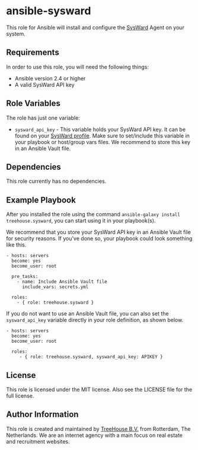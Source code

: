 ansible-sysward
===============

This role for Ansible will install and configure the [SysWard](https://sysward.com/) Agent on your system.

Requirements
------------

In order to use this role, you will need the following things:

- Ansible version 2.4 or higher
- A valid SysWard API key

Role Variables
--------------

The role has just one variable:

- `sysward_api_key` - This variable holds your SysWard API key.
It can be found on your [SysWard profile](https://sysward.com/profile).
Make sure to set/include this variable in your playbook or host/group vars files.
We recommend to store this key in an Ansible Vault file.

Dependencies
------------

This role currently has no dependencies.

Example Playbook
----------------

After you installed the role using the command `ansible-galaxy install treehouse.sysward`,
you can start using it in your playbook(s).

We recommend that you store your SysWard API key in an Ansible Vault file for security reasons.
If you've done so, your playbook could look something like this.

    - hosts: servers
      become: yes
      become_user: root

      pre_tasks:
        - name: Include Ansible Vault file
          include_vars: secrets.yml 

      roles:
        - { role: treehouse.sysward }

If you do not want to use an Ansible Vault file, you can also set the `sysward_api_key` variable
directly in your role definition, as shown below.

    - hosts: servers
      become: yes
      become_user: root

      roles:
         - { role: treehouse.sysward, sysward_api_key: APIKEY }

License
-------

This role is licensed under the MIT license. Also see the LICENSE file for the full license.

Author Information
------------------

This role is created and maintained by [TreeHouse B.V.](https://www.treehouse.nl/) from Rotterdam, The Netherlands.
We are an internet agency with a main focus on real estate and recruitment websites.

